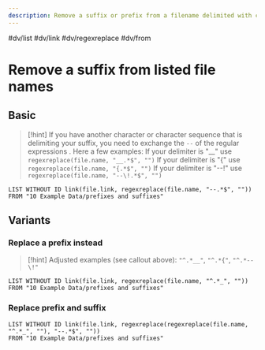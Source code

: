 ```yaml
---
description: Remove a suffix or prefix from a filename delimited with certain characters 
---
```

#dv/list #dv/link #dv/regexreplace #dv/from 

# Remove a suffix from listed file names

## Basic 

> [!hint]
> If you have another character or character sequence that is delimiting your suffix, you need to exchange the `--` of the regular expressions . Here a few examples:
> If your delimiter is "\_\_" use `regexreplace(file.name, "__.*$", "")`
> If your delimiter is "{" use `regexreplace(file.name, "{.*$", "")`
> If your delimiter is "--!" use `regexreplace(file.name, "--\!.*$", "")`

```dataview
LIST WITHOUT ID link(file.link, regexreplace(file.name, "--.*$", ""))
FROM "10 Example Data/prefixes and suffixes"
```

## Variants

### Replace a prefix instead

> [!hint] Adjusted examples (see callout above): `"^.*__"`, `"^.*{"`, `"^.*--\!"`

```dataview
LIST WITHOUT ID link(file.link, regexreplace(file.name, "^.*_", ""))
FROM "10 Example Data/prefixes and suffixes"
```

### Replace prefix and suffix


```dataview
LIST WITHOUT ID link(file.link, regexreplace(regexreplace(file.name, "^.*_", ""), "--.*$", ""))
FROM "10 Example Data/prefixes and suffixes"
```